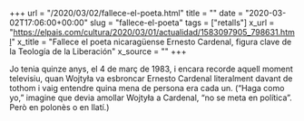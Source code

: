 +++
url = "/2020/03/02/fallece-el-poeta.html"
title = ""
date = "2020-03-02T17:06:00+00:00"
slug = "fallece-el-poeta"
tags = ["retalls"]
x_url = "https://elpais.com/cultura/2020/03/01/actualidad/1583097905_798631.html"
x_title = "Fallece el poeta nicaragüense Ernesto Cardenal, figura clave de la Teología de la Liberación"
x_source = ""
+++


Jo tenia quinze anys, el 4 de març de 1983, i encara recorde aquell moment televisiu, quan Wojtyła va esbroncar Ernesto Cardenal literalment davant de tothom i vaig entendre quina mena de persona era cada un. (“Haga como yo,” imagine que devia amollar Wojtyła a Cardenal, “no se meta en política”. Però en polonès o en llatí.)
